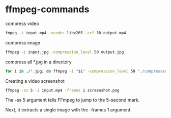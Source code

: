 # ffmpeg-commands

compress video
```bash
fmpeg -i input.mp4 -vcodec libx265 -crf 30 output.mp4
```

compress image
```bash
ffmpeg -i input.jpg -compression_level 50 output.jpg
```

compress all *.jpg in a directory
```bash
for i in ./*.jpg; do ffmpeg -i "$i" -compression_level 50 "./compressed/$i"; done
```
Creating a video screenshot
```bash
ffmpeg -ss 5 -i input.mp4 -frames 1 screenshot.png
```
The -ss 5 argument tells FFmpeg to jump to the 5-second mark.

Next, it extracts a single image with the -frames 1 argument.
